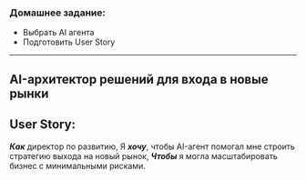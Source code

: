 ### Домашнее задание:

* Выбрать AI агента 
* Подготовить User Story 
---


## AI-архитектор решений для входа в новые рынки


## User Story:

***Как*** директор по развитию,
Я ***хочу***, чтобы AI-агент помогал мне строить стратегию выхода на новый рынок,
***Чтобы*** я могла масштабировать бизнес с минимальными рисками.


